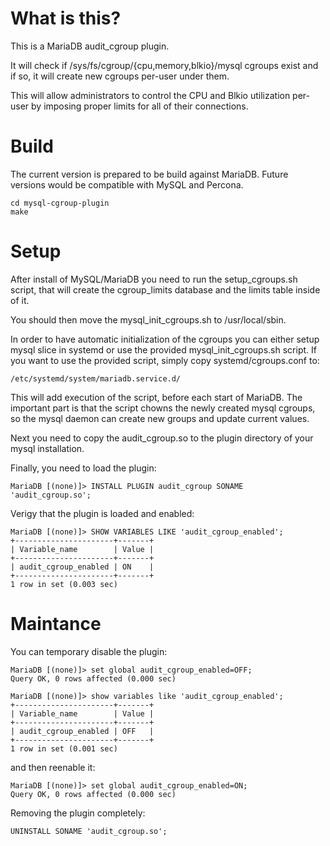 # What is this?

This is a MariaDB audit_cgroup plugin. 

It will check if /sys/fs/cgroup/{cpu,memory,blkio}/mysql cgroups exist and if so, 
it will create new cgroups per-user under them. 


This will allow administrators to control the CPU and Blkio utilization per-user
by imposing proper limits for all of their connections.

# Build
The current version is prepared to be build against MariaDB.
Future versions would be compatible with MySQL and Percona.

```
cd mysql-cgroup-plugin
make
```

# Setup

After install of MySQL/MariaDB you need to run the setup_cgroups.sh script, that will 
create the cgroup_limits database and the limits table inside of it.

You should then move the mysql_init_cgroups.sh to /usr/local/sbin.

In order to have automatic initialization of the cgroups you can either setup mysql slice
in systemd or use the provided mysql_init_cgroups.sh script.
If you want to use the provided script, simply copy systemd/cgroups.conf to:
```
/etc/systemd/system/mariadb.service.d/
```
This will add execution of the script, before each start of MariaDB.
The important part is that the script chowns the newly created mysql cgroups, so the 
mysql daemon can create new groups and update current values.

Next you need to copy the audit_cgroup.so to the plugin directory of your mysql installation.

Finally, you need to load the plugin:
```
MariaDB [(none)]> INSTALL PLUGIN audit_cgroup SONAME 'audit_cgroup.so';
```

Verigy that the plugin is loaded and enabled:
```
MariaDB [(none)]> SHOW VARIABLES LIKE 'audit_cgroup_enabled';
+----------------------+-------+
| Variable_name        | Value |
+----------------------+-------+
| audit_cgroup_enabled | ON    |
+----------------------+-------+
1 row in set (0.003 sec)

```

# Maintance
You can temporary disable the plugin:
```
MariaDB [(none)]> set global audit_cgroup_enabled=OFF;
Query OK, 0 rows affected (0.000 sec)

MariaDB [(none)]> show variables like 'audit_cgroup_enabled';
+----------------------+-------+
| Variable_name        | Value |
+----------------------+-------+
| audit_cgroup_enabled | OFF   |
+----------------------+-------+
1 row in set (0.001 sec)
```
and then reenable it:
```
MariaDB [(none)]> set global audit_cgroup_enabled=ON;
Query OK, 0 rows affected (0.000 sec)

```

Removing the plugin completely:
```
UNINSTALL SONAME 'audit_cgroup.so';
```

